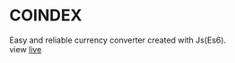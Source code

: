 # COINDEX
Easy and reliable currency converter
created with Js(Es6).<br>
view <a href='coindex.tk'>live</a>


